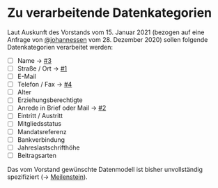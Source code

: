 Zu verarbeitende Datenkategorien
================================

Laut Auskunft des Vorstands vom 15. Januar 2021 (bezogen auf eine
Anfrage von [@johannessen][] vom 28. Dezember 2020) sollen folgende
Datenkategorien verarbeitet werden:

- [ ] Name → [#3][]
- [ ] Straße / Ort → [#1][]
- [ ] E-Mail
- [ ] Telefon / Fax → [#4][]
- [ ] Alter
- [ ] Erziehungsberechtigte
- [ ] Anrede in Brief oder Mail → [#2][]
- [ ] Eintritt / Austritt
- [ ] Mitgliedsstatus
- [ ] Mandatsreferenz
- [ ] Bankverbindung
- [ ] Jahreslastschrifthöhe
- [ ] Beitragsarten

Das vom Vorstand gewünschte Datenmodell ist bisher unvollständig
spezifiziert (→ [Meilenstein][]).

[@johannessen]: https://github.com/johannessen
[Meilenstein]: https://github.com/skgb/migration-intern-mth/milestone/1

[#1]: https://github.com/skgb/migration-intern-mth/issues/1
[#2]: https://github.com/skgb/migration-intern-mth/issues/2
[#3]: https://github.com/skgb/migration-intern-mth/issues/3
[#4]: https://github.com/skgb/migration-intern-mth/issues/4
